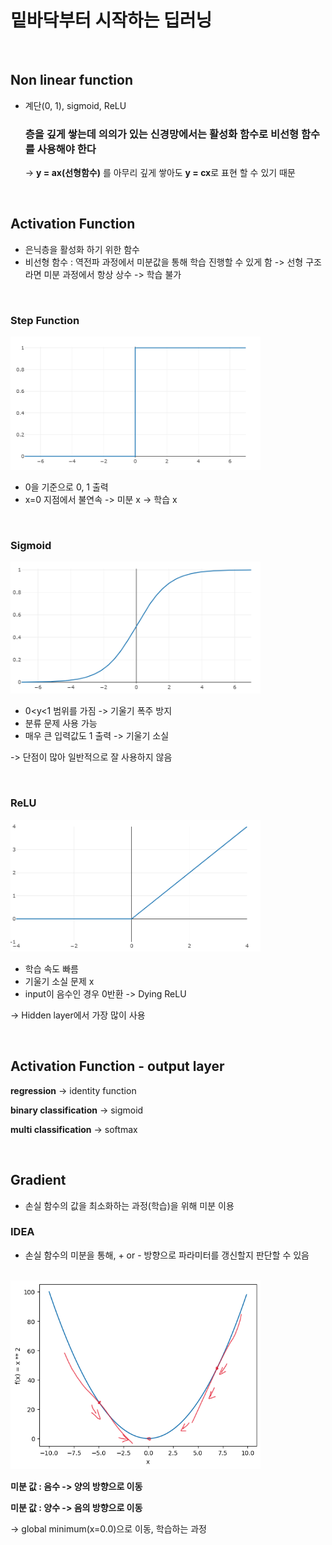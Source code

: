 # 밑바닥부터 시작하는 딥러닝

<br>

## Non linear function

- 계단(0, 1), sigmoid, ReLU

  ### 층을 깊게 쌓는데 의의가 있는 신경망에서는 활성화 함수로 비선형 함수를 사용해야 한다

  -> **y = ax(선형함수)** 를 아무리 깊게 쌓아도 **y = cx**로 표현 할 수 있기 때문

<br>

## Activation Function 

- 은닉층을 활성화 하기 위한 함수
- 비선형 함수 : 역전파 과정에서 미분값을 통해 학습 진행할 수 있게 함
-> 선형 구조라면 미분 과정에서 항상 상수 -> 학습 불가

<br>

### Step Function

<img src="./image/stair.png" width = "400">

- 0을 기준으로 0, 1 출력
- x=0 지점에서 불연속 -> 미분 x -> 학습 x

<br>

### Sigmoid

<img src="./image/sigmoid.png" width = "400">

- 0<y<1 범위를 가짐 -> 기울기 폭주 방지
- 분류 문제 사용 가능
- 매우 큰 입력값도 1 출력 -> 기울기 소실

-> 단점이 많아 일반적으로 잘 사용하지 않음

<br>

### ReLU

<img src="./image/relu.png" width = "400">

- 학습 속도 빠름
- 기울기 소실 문제 x
- input이 음수인 경우 0반환 -> Dying ReLU

-> Hidden layer에서 가장 많이 사용


<br>

## Activation Function - output layer

**regression** -> identity function

**binary classification** -> sigmoid

**multi classification** -> softmax

<br>

## Gradient

- 손실 함수의 값을 최소화하는 과정(학습)을 위해 미분 이용

### IDEA

- 손실 함수의 미분을 통해, + or - 방향으로 파라미터를 갱신할지 판단할 수 있음

<br>

<img src="./image/fx.png" width = "400">

<br>

**미분 값 : 음수 -> 양의 방향으로 이동**

**미분 값 : 양수 -> 음의 방향으로 이동**

-> global minimum(x=0.0)으로 이동, 학습하는 과정



